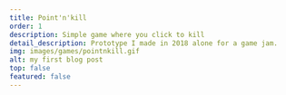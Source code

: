 ```yaml
---
title: Point'n'kill
order: 1
description: Simple game where you click to kill
detail_description: Prototype I made in 2018 alone for a game jam.
img: images/games/pointnkill.gif
alt: my first blog post
top: false
featured: false
---
```

